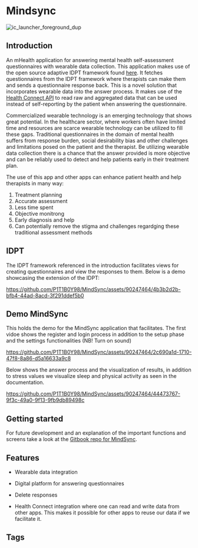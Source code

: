 # Mindsync

![ic_launcher_foreground_dup](https://github.com/P1T1B0Y98/MindSync/assets/90247464/56a32f9f-5096-4ff3-a193-8994dfe37c7b)

## Introduction
An mHealth application for answering mental health self-assessment questionnaires with wearable data collection. 
This application makes use of the open source adaptive IDPT framework found [here](https://github.com/sureshHARDIYA/idpt#components-of-idpt).
It fetches questionnaires from the IDPT framework where therapists can make them and sends a questionnaire response back. 
This is a novel solution that incorporates wearable data into the answer process. It makes use of the [Health Connect API](
https://developer.android.com/health-and-fitness/guides/health-connect) to read raw and aggregated data that can be used instead of self-reporting by the patient when answering the questionnaire. 

Commercialized wearable technology is an emerging technology that shows great potential. In the healthcare sector, where workers often have limited time and resources are scarce
wearable technology can be utilized to fill these gaps. Traditional questionnaires in the domain of mental health suffers from response burden, social desirability bias
and other challenges and limitations posed on the patient and the therapist. Be utilizing wearable data collection there is a chance that the answer provided
is more objective and can be reliably used to detect and help patients early in their treatment plan. 

The use of this app and other apps can enhance patient health and help therapists in many way: 

1. Treatment planning
2. Accurate assessment
3. Less time spent
4. Objective monitrong
5. Early diagnosis and help
6. Can potentially remove the stigma and challenges regardging these traditional assessment methods

## IDPT 
The IDPT framework referenced in the introduction facilitates views for creating questionnaires and view the responses to them. Below is a demo showcasing the extension of the IDPT:


https://github.com/P1T1B0Y98/MindSync/assets/90247464/4b3b2d2b-bfb4-44ad-8acd-3f291ddef5b0


## Demo MindSync

This holds the demo for the MindSync application that facilitates. The first vidoe shows the register and login process in addition to the setup phase and the settings functionalities (NB! Turn on sound)

https://github.com/P1T1B0Y98/MindSync/assets/90247464/2c690a1d-1710-47f8-8a86-d5a16633a9c8

Below shows the answer process and the visualization of results, in addition to stress values we visualize sleep and physical activity as seen in the documentation. 


https://github.com/P1T1B0Y98/MindSync/assets/90247464/44473767-9f3c-49a0-9f13-9fb9db89498c


## Getting started
For future development and an explanation of the important functions and screens take a look at the [Gitbook repo for MindSync](https://mindsync.gitbook.io/mindsync/).

## Features

- Wearable data integration

- Digital platform for answering questionnaires

- Delete responses

- Health Connect integration where one can read and write data from other apps. This makes it possible for other apps to reuse our data if we facilitate it.

## Tags



